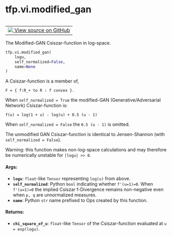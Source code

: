 <div itemscope itemtype="http://developers.google.com/ReferenceObject">
<meta itemprop="name" content="tfp.vi.modified_gan" />
<meta itemprop="path" content="Stable" />
</div>

# tfp.vi.modified_gan


<table class="tfo-notebook-buttons tfo-api" align="left">

<td>
  <a target="_blank" href="https://github.com/tensorflow/probability/blob/master/tensorflow_probability/python/vi/csiszar_divergence.py">
    <img src="https://www.tensorflow.org/images/GitHub-Mark-32px.png" />
    View source on GitHub
  </a>
</td></table>



The Modified-GAN Csiszar-function in log-space.

``` python
tfp.vi.modified_gan(
    logu,
    self_normalized=False,
    name=None
)
```



<!-- Placeholder for "Used in" -->

A Csiszar-function is a member of,

```none
F = { f:R_+ to R : f convex }.
```

When `self_normalized = True` the modified-GAN (Generative/Adversarial
Network) Csiszar-function is:

```none
f(u) = log(1 + u) - log(u) + 0.5 (u - 1)
```

When `self_normalized = False` the `0.5 (u - 1)` is omitted.

The unmodified GAN Csiszar-function is identical to Jensen-Shannon (with
`self_normalized = False`).

Warning: this function makes non-log-space calculations and may therefore be
numerically unstable for `|logu| >> 0`.

#### Args:


* <b>`logu`</b>: `float`-like `Tensor` representing `log(u)` from above.
* <b>`self_normalized`</b>: Python `bool` indicating whether `f'(u=1)=0`. When
  `f'(u=1)=0` the implied Csiszar f-Divergence remains non-negative even
  when `p, q` are unnormalized measures.
* <b>`name`</b>: Python `str` name prefixed to Ops created by this function.


#### Returns:


* <b>`chi_square_of_u`</b>: `float`-like `Tensor` of the Csiszar-function evaluated
  at `u = exp(logu)`.
